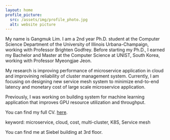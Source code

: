 ```yaml
---
layout: home
profile_picture:
  src: /assets/img/profile_photo.jpg
  alt: website picture
---
```


<p>
 My name is Gangmuk Lim. I am a 2nd year Ph.D. student at the Computer Science Department of the University of Illinois Urbana-Champaign, working with Professor Brighten Godfrey. Before starting my Ph.D., I earned my Bachelor and Master at the Computer Science at UNIST, South Korea, working with Professor Myeongjae Jeon.

My research is improving performance of microservice application in cloud and improvining reliability of cluster management system. Currently, I am focusing on designing new service mesh system to minimize end-to-end latency and monetary cost of large scale microservice application.

Previously, I was working on building system for machine learning application that improves GPU resource utilization and throughput.
 
 You can find my full CV.
 <a href="http://gangmuk.github.io/cv.pdf">here</a>.

 keyword: microservice, cloud, cost, multi-cluster, K8S, Service mesh
</p>

<p>
  You can find me at Siebel building at 3rd floor.
</p>
